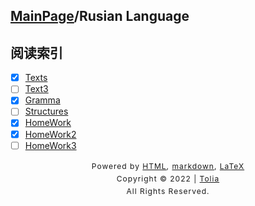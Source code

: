 ## [MainPage](../index.md)/Rusian Language

## 阅读索引

- [x] [Texts](Texts.md)
- [ ] [Text3](Text3.md)
- [x] [Gramma](gramma.md)
- [ ] [Structures](Structures.md)
- [x] [HomeWork](HomeWork.md)
- [x] [HomeWork2](HomeWork2.md)
- [ ] [HomeWork3](HomeWork3.md)

<style type="text/css">
    #footer {
        position: relative;
        margin: 0 auto;
        line-height: 20px;
        text-align: center;
        font-size: 12px;
        letter-spacing: 1px;
    }
 
    .content {
        height: 1800px;
        width: 100%;
        text-align: center;
    }
</style>

<div id="footer">
    Powered by
    <a href="https://html5up.net">HTML</a>, 
    <a href="https://markdown.com.cn/">markdown</a>, 
    <a href="https://www.latex-project.org/">LaTeX</a>
    <br>
    Copyright © 2022 | 
    <a href="https://tolia-gh.github.io">Tolia</a>
    <br>
    All Rights Reserved.
    <br>
</div>